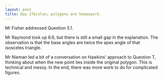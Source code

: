 ```yaml
---
layout: post
title: Day 27&colon; polygons are haaaaaard.
---
```


Mr Fisher addressed Question 5.1.

Mr Raymond took up 6.6, but there is still a small gap in the explanation. The observation
is that the base angles are twice the apex angle of that isosceles triangle.

Mr Nieman led a bit of a conversation on Hawkins' approach to Question T, thinking
about when the new point lies inside the original polygon. This is technical and
messy. In the end, there was more work to do for complicated figures.
